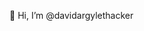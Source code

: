 👋 Hi, I’m @davidargylethacker

<!---
davidargylethacker/davidargylethacker is a ✨ special ✨ repository because its `README.md` (this file) appears on your GitHub profile.
You can click the Preview link to take a look at your changes.
--->
